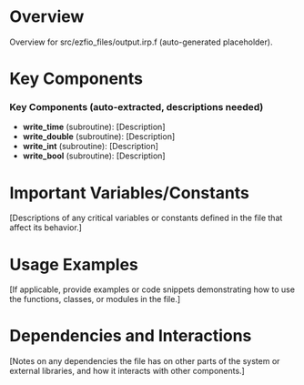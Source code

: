 # Overview

Overview for src/ezfio_files/output.irp.f (auto-generated placeholder).

# Key Components

### Key Components (auto-extracted, descriptions needed)
- **write_time** (subroutine): [Description]
- **write_double** (subroutine): [Description]
- **write_int** (subroutine): [Description]
- **write_bool** (subroutine): [Description]

# Important Variables/Constants

[Descriptions of any critical variables or constants defined in the file that affect its behavior.]

# Usage Examples

[If applicable, provide examples or code snippets demonstrating how to use the functions, classes, or modules in the file.]

# Dependencies and Interactions

[Notes on any dependencies the file has on other parts of the system or external libraries, and how it interacts with other components.]
